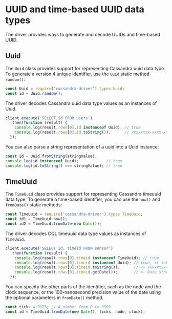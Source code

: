# UUID and time-based UUID data types

The driver provides ways to generate and decode UUIDs and time-based UUID.

## Uuid 

The `Uuid` class provides support for representing Cassandra uuid data type. To generate a version 4 unique identifier,
use the `Uuid` static method `random()`:

```javascript
const Uuid = require('cassandra-driver').types.Uuid;
const id = Uuid.random();
```

The driver decodes Cassandra uuid data type values as an instances of Uuid.

```javascript
client.execute('SELECT id FROM users')
  .then(function (result) {
    console.log(result.rows[0].id instanceof Uuid); // true
    console.log(result.rows[0].id.toString());      // xxxxxxxx-xxxx-xxxx-xxxx-xxxxxxxxxxxx
  });
```

You can also parse a string representation of a uuid into a Uuid instance:

```javascript
const id = Uuid.fromString(stringValue);
console.log(id instanceof Uuid);            // true
console.log(id.toString() === stringValue); // true
```

## TimeUuid 

The `TimeUuid` class provides support for representing Cassandra timeuuid data type.
To generate a time-based identifier, you can use the `now()` and `fromDate()` static methods:

```javascript
const TimeUuid = require('cassandra-driver').types.TimeUuid;
const id1 = TimeUuid.now();
const id2 = TimeUuid.fromDate(new Date());
```

The driver decodes CQL timeuuid data type values as instances of `TimeUuid`.

```javascript
client.execute('SELECT id, timeid FROM sensor')
  .then(function (result) {
    console.log(result.rows[0].timeid instanceof TimeUuid); // true
    console.log(result.rows[0].timeid instanceof Uuid); // true, it inherits from Uuid
    console.log(result.rows[0].timeid.toString());      // <- xxxxxxxx-xxxx-xxxx-xxxx-xxxxxxxxxxxx
    console.log(result.rows[0].timeid.getDate());       // <- Date stored in the identifier
  });
```

You can specify the other parts of the identifier, such as the node and the clock sequence, or the 100-nanosecond
precision value of the date using the optional parameters in `fromDate()` method.

```javascript
const ticks = 9123; // A number from 0 to 9999
const id = TimeUuid.fromDate(new Date(), ticks, node, clock);
```
